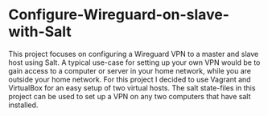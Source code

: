# Configure-Wireguard-on-slave-with-Salt

This project focuses on configuring a Wireguard VPN to a master and slave host using Salt. A typical use-case for setting up your own VPN would be to gain access to a computer or server in your home network, while you are outside your home network. For this project I decided to use Vagrant and VirtualBox for an easy setup of two virtual hosts. The salt state-files in this project can be used to set up a VPN on any two computers that have salt installed.

